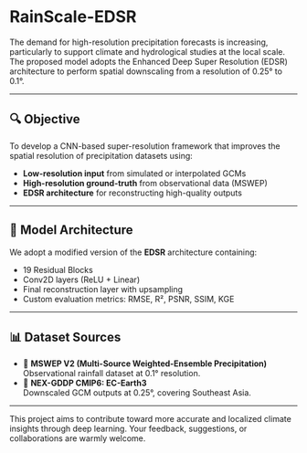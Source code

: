 # RainScale-EDSR
The demand for high-resolution precipitation forecasts is increasing, particularly to support climate and hydrological studies at the local scale. The proposed model adopts the Enhanced Deep Super Resolution (EDSR) architecture to perform spatial downscaling from a resolution of 0.25° to 0.1°.

---

## 🔍 Objective
To develop a CNN-based super-resolution framework that improves the spatial resolution of precipitation datasets using:
- **Low-resolution input** from simulated or interpolated GCMs  
- **High-resolution ground-truth** from observational data (MSWEP)  
- **EDSR architecture** for reconstructing high-quality outputs

---

## 🧠 Model Architecture
We adopt a modified version of the **EDSR** architecture containing:
- 19 Residual Blocks
- Conv2D layers (ReLU + Linear)
- Final reconstruction layer with upsampling
- Custom evaluation metrics: RMSE, R², PSNR, SSIM, KGE

---

## 📊 Dataset Sources
- 📌 **MSWEP V2 (Multi-Source Weighted-Ensemble Precipitation)**  
  Observational rainfall dataset at 0.1° resolution.
- 📌 **NEX-GDDP CMIP6: EC-Earth3**  
  Downscaled GCM outputs at 0.25°, covering Southeast Asia.

---

This project aims to contribute toward more accurate and localized climate insights through deep learning. Your feedback, suggestions, or collaborations are warmly welcome.
